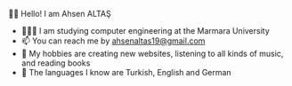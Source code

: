 👋🏻 Hello! I am Ahsen ALTAŞ
- 👩🏻‍🎓 I am studying computer engineering at the Marmara University
- 📫 You can reach me by ahsenaltas19@gmail.com
- 🎸 My hobbies are creating new websites, listening to all kinds of music, and reading books
- 👅 The languages I know are Turkish, English and German
